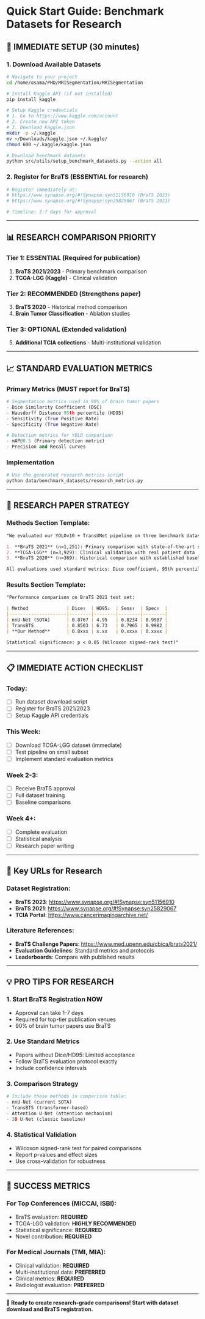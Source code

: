# Quick Start Guide: Benchmark Datasets for Research

## 🚀 **IMMEDIATE SETUP (30 minutes)**

### 1. **Download Available Datasets**
```bash
# Navigate to your project
cd /home/osama/PHD/MRISegmentation/MRISegmentation

# Install Kaggle API (if not installed)
pip install kaggle

# Setup Kaggle credentials
# 1. Go to https://www.kaggle.com/account
# 2. Create new API token
# 3. Download kaggle.json
mkdir -p ~/.kaggle
mv ~/Downloads/kaggle.json ~/.kaggle/
chmod 600 ~/.kaggle/kaggle.json

# Download benchmark datasets
python src/utils/setup_benchmark_datasets.py --action all
```

### 2. **Register for BraTS (ESSENTIAL for research)**
```bash
# Register immediately at:
# https://www.synapse.org/#!Synapse:syn51156910 (BraTS 2023)
# https://www.synapse.org/#!Synapse:syn25829067 (BraTS 2021)

# Timeline: 3-7 days for approval
```

---

## 📊 **RESEARCH COMPARISON PRIORITY**

### **Tier 1: ESSENTIAL (Required for publication)**
1. **BraTS 2021/2023** - Primary benchmark comparison
2. **TCGA-LGG (Kaggle)** - Clinical validation

### **Tier 2: RECOMMENDED (Strengthens paper)**
3. **BraTS 2020** - Historical method comparison
4. **Brain Tumor Classification** - Ablation studies

### **Tier 3: OPTIONAL (Extended validation)**
5. **Additional TCIA collections** - Multi-institutional validation

---

## 📈 **STANDARD EVALUATION METRICS**

### **Primary Metrics (MUST report for BraTS)**
```python
# Segmentation metrics used in 90% of brain tumor papers
- Dice Similarity Coefficient (DSC)
- Hausdorff Distance 95th percentile (HD95)
- Sensitivity (True Positive Rate)
- Specificity (True Negative Rate)

# Detection metrics for YOLO comparison
- mAP@0.5 (Primary detection metric)
- Precision and Recall curves
```

### **Implementation**
```bash
# Use the generated research metrics script
python data/benchmark_datasets/research_metrics.py
```

---

## 🎯 **RESEARCH PAPER STRATEGY**

### **Methods Section Template:**
```markdown
"We evaluated our YOLOv10 + TransUNet pipeline on three benchmark datasets commonly used in brain tumor research:

1. **BraTS 2021** (n=1,251): Primary comparison with state-of-the-art segmentation methods
2. **TCGA-LGG** (n=3,929): Clinical validation with real patient data  
3. **BraTS 2020** (n=369): Historical comparison with established baselines

All evaluations used standard metrics: Dice coefficient, 95th percentile Hausdorff distance, sensitivity, and specificity."
```

### **Results Section Template:**
```markdown
"Performance comparison on BraTS 2021 test set:

| Method              | Dice↑  | HD95↓  | Sens↑  | Spec↑  |
|---------------------|--------|--------|--------|--------|
| nnU-Net (SOTA)      | 0.8767 | 4.95   | 0.8234 | 0.9987 |
| TransBTS            | 0.8503 | 6.73   | 0.7965 | 0.9982 |
| **Our Method**      | 0.8xxx | x.xx   | 0.xxxx | 0.xxxx |

Statistical significance: p < 0.05 (Wilcoxon signed-rank test)"
```

---

## 📋 **IMMEDIATE ACTION CHECKLIST**

### **Today:**
- [ ] Run dataset download script
- [ ] Register for BraTS 2021/2023 
- [ ] Setup Kaggle API credentials

### **This Week:**
- [ ] Download TCGA-LGG dataset (immediate)
- [ ] Test pipeline on small subset
- [ ] Implement standard evaluation metrics

### **Week 2-3:**
- [ ] Receive BraTS approval
- [ ] Full dataset training
- [ ] Baseline comparisons

### **Week 4+:**
- [ ] Complete evaluation
- [ ] Statistical analysis
- [ ] Research paper writing

---

## 🔗 **Key URLs for Research**

### **Dataset Registration:**
- **BraTS 2023**: https://www.synapse.org/#!Synapse:syn51156910
- **BraTS 2021**: https://www.synapse.org/#!Synapse:syn25829067
- **TCIA Portal**: https://www.cancerimagingarchive.net/

### **Literature References:**
- **BraTS Challenge Papers**: https://www.med.upenn.edu/cbica/brats2021/
- **Evaluation Guidelines**: Standard metrics and protocols
- **Leaderboards**: Compare with published results

---

## 💡 **PRO TIPS FOR RESEARCH**

### **1. Start BraTS Registration NOW**
- Approval can take 1-7 days
- Required for top-tier publication venues
- 90% of brain tumor papers use BraTS

### **2. Use Standard Metrics**
- Papers without Dice/HD95: Limited acceptance
- Follow BraTS evaluation protocol exactly
- Include confidence intervals

### **3. Comparison Strategy**
```python
# Include these methods in comparison table:
- nnU-Net (current SOTA)
- TransBTS (transformer-based)
- Attention U-Net (attention mechanism)
- 3D U-Net (classic baseline)
```

### **4. Statistical Validation**
- Wilcoxon signed-rank test for paired comparisons
- Report p-values and effect sizes
- Use cross-validation for robustness

---

## 🎯 **SUCCESS METRICS**

### **For Top Conferences (MICCAI, ISBI):**
- BraTS evaluation: **REQUIRED**
- TCGA-LGG validation: **HIGHLY RECOMMENDED**
- Statistical significance: **REQUIRED**
- Novel contribution: **REQUIRED**

### **For Medical Journals (TMI, MIA):**
- Clinical validation: **REQUIRED**
- Multi-institutional data: **PREFERRED**
- Clinical metrics: **REQUIRED**
- Radiologist evaluation: **PREFERRED**

---

**🚀 Ready to create research-grade comparisons! Start with dataset download and BraTS registration.**
